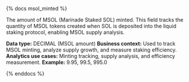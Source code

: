 {% docs msol_minted %}

The amount of MSOL (Marinade Staked SOL) minted. This field tracks the quantity of MSOL tokens created when SOL is deposited into the liquid staking protocol, enabling MSOL supply analysis.

**Data type:** DECIMAL (MSOL amount)
**Business context:** Used to track MSOL minting, analyze supply growth, and measure staking efficiency.
**Analytics use cases:** Minting tracking, supply analysis, and efficiency measurement.
**Example:** 9.95, 99.5, 995.0

{% enddocs %} 